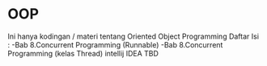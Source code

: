# OOP
Ini hanya kodingan / materi tentang Oriented Object Programming
Daftar Isi :
-Bab 8.Concurrent Programming (Runnable)
-Bab 8.Concurrent Programming (kelas Thread)
intellij IDEA
TBD
